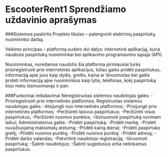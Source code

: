 # EscooterRent1	Sprendžiamo uždavinio aprašymas
###Sistemos paskirtis
Projekto tikslas – palengvinti elektrinių paspirtukų nuomininko darbą.

Veikimo principas – platformą sudaro dvi dalys: internetinė aplikaciją, kuria naudosis paspirtukų nuomininkai bei aplikavimo programavimo sąsaja (API).

Nuomininkas, norėdamas naudotis šia platforma pirmiausiai turės prisiregistruoti prie internetinės aplikacijos, toliau galės pridėti paspirtukus, informaciją apie juos kaip dydis, greitis, kaina ar išnuomotas bei galės pridėti informaciją apie nuomininkus kaip lytis, telefonas, kokį paspirtuką šiuo metu išsinuomavęs ir pan.

###Funkciniai reikalavimai
Neregistruotas sistemos naudotojas galės: 
-Prisiregistruoti prie internetinės platformos;
Registruotas sistemos naudotojas galės:
-Atsijungti nuo internetinės platformos;
-Prisijungti prie internetinės platformos;
-Peržiūrėti laisvus paspirtukus;
-Peržiūrėti visus paspirtukus;
-Peržiūrėti nuomos punktus;
-Išsinuomoti paspirtuką norimam laikui;
Administratorius galės:
-Pridėti paspirtuką:
-Pridėti markę;
-Pridėti nuvažiuojamą maksimalų atstumą;
-Pridėti kainą dienai;
-Pridėti paspirtuko greitį;
-Pridėti nuomos punktą;
-Pridėti nuomos punktą:
-Pridėti adresą;
-Pridėti darbo valandas;
-Patvirtinti naudotojo registraciją;
-Išnuomoti paspirtuką;
-Šalinti naudotojus;
-Šalinti sugedusius arba netinkamus paspirtukus.
